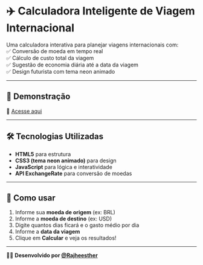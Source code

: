 # ✈️ Calculadora Inteligente de Viagem Internacional  

Uma calculadora interativa para planejar viagens internacionais com:  
✅ Conversão de moeda em tempo real  
✅ Cálculo de custo total da viagem  
✅ Sugestão de economia diária até a data da viagem  
✅ Design futurista com tema neon animado  

---

## 🚀 Demonstração  
🔗 [Acesse aqui](https://rajheesther.github.io/calculadora-inteligente-de-viagem-internacional/)  

---

## 🛠️ Tecnologias Utilizadas
- **HTML5** para estrutura  
- **CSS3 (tema neon animado)** para design  
- **JavaScript** para lógica e interatividade  
- **API ExchangeRate** para conversão de moedas  

---

## 📌 Como usar
1. Informe sua **moeda de origem** (ex: BRL)  
2. Informe a **moeda de destino** (ex: USD)  
3. Digite quantos dias ficará e o gasto médio por dia  
4. Informe a **data da viagem**  
5. Clique em **Calcular** e veja os resultados!  

---

👨‍💻 **Desenvolvido por [@Rajheesther](https://github.com/Rajheesther)**

